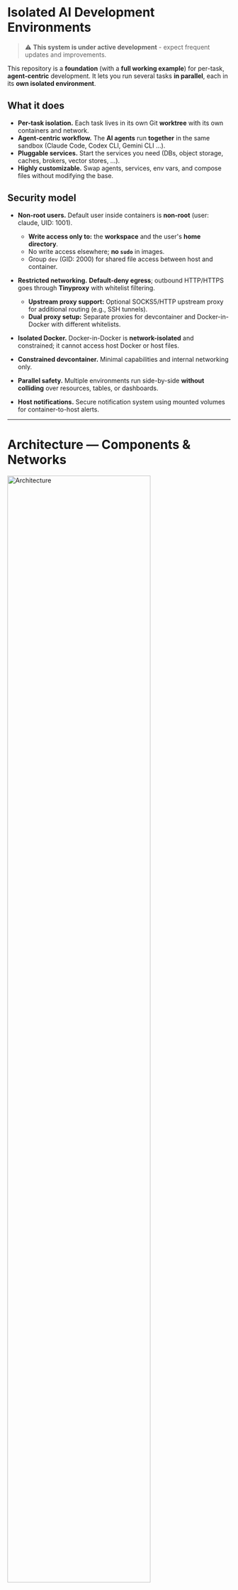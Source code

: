 # Isolated AI Development Environments

> ⚠️ **This system is under active development** - expect frequent updates and improvements.

This repository is a **foundation** (with a **full working example**) for per-task, **agent-centric** development.
It lets you run several tasks **in parallel**, each in its **own isolated environment**.

## What it does

* **Per-task isolation.** Each task lives in its own Git **worktree** with its own containers and network.
* **Agent-centric workflow.** The **AI agents** run **together** in the same sandbox (Claude Code, Codex CLI, Gemini CLI …).
* **Pluggable services.** Start the services you need (DBs, object storage, caches, brokers, vector stores, …).
* **Highly customizable.** Swap agents, services, env vars, and compose files without modifying the base.

## Security model

* **Non-root users.** Default user inside containers is **non-root** (user: claude, UID: 1001).
  * **Write access only to:** the **workspace** and the user's **home directory**.
  * No write access elsewhere; **no `sudo`** in images.
  * Group `dev` (GID: 2000) for shared file access between host and container.

* **Restricted networking.** **Default-deny egress**; outbound HTTP/HTTPS goes through **Tinyproxy** with whitelist filtering.
  * **Upstream proxy support:** Optional SOCKS5/HTTP upstream proxy for additional routing (e.g., SSH tunnels).
  * **Dual proxy setup:** Separate proxies for devcontainer and Docker-in-Docker with different whitelists.

* **Isolated Docker.** Docker-in-Docker is **network-isolated** and constrained; it cannot access host Docker or host files.

* **Constrained devcontainer.** Minimal capabilities and internal networking only.

* **Parallel safety.** Multiple environments run side-by-side **without colliding** over resources, tables, or dashboards.

* **Host notifications.** Secure notification system using mounted volumes for container-to-host alerts.

---

# Architecture — Components & Networks

<img src="docs/architecture.png" alt="Architecture" title="Architecture" height="80%" />

---

# AI Agents

Pre-configured agents included in the base image:

```mermaid
flowchart TD
    TL["Technical Lead<br/>Architecture design<br/>Task planning & routing<br/>Team coordination"]

    AN["Analytics Engineer<br/>Requirements analysis<br/>Data exploration<br/>Metrics design"]

    SE["Software Engineer<br/>API development<br/>Business logic<br/>Performance optimization"]

    QA["QA Engineer<br/>Test creation & review<br/>Test automation<br/>Quality assurance"]

    CR["Code Reviewer<br/>Automated code review<br/>Uses Codex CLI<br/>Quality analysis"]

    TW["Technical Writer<br/>Documentation<br/>API docs, guides<br/>README files"]

    DO["Senior DevOps<br/>Infrastructure<br/>CI/CD pipelines<br/>Container orchestration"]

    TL <--> AN
    TL --> SE
    TL --> QA
    SE <--> QA
    SE <--> CR
    TL --> TW
    TL --> DO
    AN --> SE
    QA --> CR
```

---

# Task Execution Workflow

The environment includes a structured workflow for taking tasks from requirements to implementation:

```mermaid
graph TD
    A[Initial Task/Requirements] -->|1. analyze-task| B[Requirements Analysis]
    B --> D[Ask Questions]
    D --> E[User Provides Answers]
    E -->|2. review-answers| F[Review & Update Artifacts]
    F --> G{{All Clear?}}
    G -->|No - More Questions| D
    G -->|Yes| H[Request Approval]
    H --> I{{User Approves?}}
    I -->|No - Changes Needed| F
    I -->|Yes| J[3. implement-task]
    J --> K[Implementation]
    K --> L[Testing & QA]
    L --> M[Code Review]
    M --> N[Final Validation]
    N --> O[Delivery]
```

### Workflow Commands:
1. **`analyze-task`**: Initial requirements analysis
   - Reads task description
   - Identifies potential issues and risks
   - Creates `requirements.md`, `answers.md`, `plan.md`
   - Asks critical clarifying questions

2. **`review-answers`**: Iterative clarification
   - Reviews user-provided answers
   - Updates task artifacts based on new information
   - Identifies remaining unclear points
   - Repeats until all requirements are clear

3. **`implement-task`**: Implementation phase
   - Executes approved plan
   - Coordinates with specialized agents (Software, QA, DevOps)
   - Runs testing and validation
   - Delivers final implementation

All task artifacts are stored in `tasks/<task_name>/` folders for organization and tracking.

---

# Parallel Tasks — Multi-Environment Workflow

```mermaid
flowchart TD
    subgraph E1 ["Environment 1"]
        CC1["Claude Code<br/>Team of agents"]
    end

    subgraph E2 ["Environment 2"]
        CC2["Claude Code<br/>Team of agents"]
    end

    subgraph E3 ["Environment 3"]
        CC3["Claude Code<br/>Team of agents"]
    end

    subgraph ME ["Master environment"]
        CCM["Claude Code<br/>Team of agents"]
    end

    CC1 -->|git worktree 1| REPO[Repository]
    CC2 -->|git worktree 2| REPO
    CC3 -->|git worktree 3| REPO

    REPO -->|Check and merge<br/>to main| CCM
```

---

## Quick start

### One-Time Setup

```bash
# Option 1: System-wide installation (recommended, requires sudo)
./install.sh

# Option 2: User-local installation (no sudo required)
./install.sh --user
# Note: With --user, add ~/.local/bin to your PATH:
# export PATH="$HOME/.local/bin:$PATH"

# Both options install these commands:
# - ai-sbx-create-task-worktree: Create git worktree for new tasks
# - ai-sbx-notify-watch: Host notification watcher (optional)
# - ai-sbx-init-project: Initialize project with proper permissions
```

### Using in Your Project

1. **Copy `.devcontainer.example/` to your project:**
   ```bash
   cp -r /path/to/ai_agents_sandbox/.devcontainer.example /path/to/your-project/.devcontainer
   ```

2. **Initialize project:**
   ```bash
   ai-sbx-init-project /path/to/your-project
   # This sets up permissions, creates .env, configures mounts
   ```

3. **Configure (optional):**
   ```bash
   cd /path/to/your-project/.devcontainer
   vim .env  # Adjust proxy settings if needed
   vim whitelist.txt  # Add your project's domains
   ```

4. **Open in your IDE** (handles everything automatically):
   
   **VS Code:**
   - Open project folder
   - Click "Reopen in Container" when prompted
   - VS Code manages the container lifecycle
   
   **PyCharm:**
   - Open project folder in PyCharm
   - Go to **Settings** → **Project** → **Python Interpreter**
   - Click the gear icon → **Add**
   - Select **Docker Compose**
   - Configuration file: `.devcontainer/docker-compose.yaml`
   - Service: `devcontainer`
   - Python interpreter path: `/usr/local/bin/python`
   - Click **OK** - PyCharm will start the containers automatically
   - PyCharm manages the entire container lifecycle (start/stop/restart)
   
   **Claude Code:**
   - Just run: `claude --dangerously-skip-permissions`
   - No container needed

5. **For parallel tasks** (optional):
   ```bash
   # Automated: creates worktree + task folder + opens PyCharm
   ai-sbx-create-task-worktree "feature 123 implement user auth"
   ```

### IDE-Specific Workflows

#### PyCharm Detailed Setup

1. **Ensure `.devcontainer/` exists in your project**
   - Copy from `.devcontainer.example/` as shown above

2. **Configure PyCharm interpreter:**
   - Open PyCharm → Open your project folder
   - **File** → **Settings** (or **PyCharm** → **Preferences** on macOS)
   - Navigate to **Project: [YourProject]** → **Python Interpreter**
   - Click the gear icon ⚙️ → **Add...**
   - Select **Docker Compose** from the left panel
   - Configure:
     - **Server:** Docker (should be auto-detected)
     - **Configuration files:** `.devcontainer/docker-compose.yaml`
     - **Service:** `devcontainer`
     - **Environment variables:** Leave as is
     - **Python interpreter path:** `/usr/local/bin/python`
   - Click **OK** and wait for PyCharm to build/start containers

3. **Using the environment:**
   - PyCharm automatically starts containers when you open the project
   - Run/Debug configurations work inside the container
   - Terminal opens inside the container
   - File changes sync automatically
   - Containers stop when you close the project

4. **Tips for PyCharm:**
   - Enable **Docker** plugin if not already enabled
   - For better performance, increase Docker memory in Docker Desktop settings
   - PyCharm's **Services** tool window shows container logs and status

### Available Commands

```bash
# Project initialization:
ai-sbx-init-project [/path/to/project]  # Initialize project with proper permissions

# Task management:
ai-sbx-create-task-worktree "task description"  # Create task worktree

# Optional notifications:
ai-sbx-notify-watch            # Watch for container notifications
```

**Note:** Your IDE (VS Code/PyCharm) handles starting, stopping, and managing containers automatically. No manual Docker commands needed!

## What's in `.devcontainer.example/`

A ready-to-use template for new projects:

- **`docker-compose.yaml`** - Includes the system base template
- **`override.yaml`** - For your customizations (image versions, etc.)
- **`.env.example`** - Minimal configuration (PROJECT_NAME, proxy settings)
- **`whitelist.txt`** - Domains your project can access
- **`dind-whitelist.txt`** - Docker registry domains
- **`Dockerfile.example`** - Shows how to extend the base image
- **`devcontainer.json`** - VS Code configuration

### Minimal Setup

For the absolute minimum, you only need `.devcontainer/docker-compose.yaml`:
```yaml
include:
  - path: /usr/local/share/ai-agents-sandbox/docker-compose.base.yaml
```
That's it! The base template handles everything else.

## Network Configuration

### Proxy Filtering
- **Tinyproxy** enforces whitelist-based filtering (default-deny)
- Default whitelisted domains in `images/common-settings/default-whitelist.txt`:
  - GitHub, GitLab, PyPI, npm registry, JetBrains services
- Add project-specific domains to `.env` file:
  ```bash
  USER_WHITELIST_DOMAINS=api.myproject.com,cdn.myproject.com
  DIND_WHITELIST_DOMAINS=my.registry.com
  ```

### Upstream Proxy Support
Configure optional upstream proxy in `.devcontainer/.env`:

```bash
# Simple format - just specify proxy URL
UPSTREAM_PROXY=socks5://host.docker.internal:8900
# or
UPSTREAM_PROXY=http://host.docker.internal:3128

# Domains that bypass the upstream proxy
NO_UPSTREAM=github.com,gitlab.com
```

For SSH tunnels:
```bash
ssh -D 0.0.0.0:8900 your-server  # Creates SOCKS5 proxy
```

### Testing Network
```bash
docker exec devcontainer /home/claude/scripts/test-network.sh
```

## Notification System

The environment includes a host notification system for alerts from Claude Code:

### Setup
1. Notification directory is created automatically during installation
2. Install inotify-tools for instant notifications:
   ```bash
   sudo apt-get install inotify-tools  # Debian/Ubuntu
   ```
3. Start the notification watcher on your host:
   ```bash
   ai-sbx-notify-watch  # Installed system-wide by ./install.sh
   ```

### How it works
- Claude Code writes notifications to `/home/claude/.ai_agents_sandbox/notifications` in container
- This is mounted to `$HOME/.ai_agents_sandbox/notifications` on host
- Host watcher monitors the directory and shows desktop alerts
- Supports different urgency levels (error, complete, clarification, approval, blocked)

### Testing
From within the container:
```bash
/home/claude/claude-defaults/hooks/notify.sh test "Hello from container!"
```

## Customize

* **Agents.** Install or swap agents (Claude Code, Codex CLI, Gemini CLI …).
* **Services.** Edit the *service compose* to add DBs, caches, brokers, vector stores, etc.
* **Policy.** Adjust the proxy whitelist and egress rules; keep default-deny for safety.
* **Overrides.** Use compose overrides and env files to tailor paths, volumes, and resources—while the user stays **non-root** with write access limited to **workspace + home**.

---

*This repository provides a **secure foundation** for AI-assisted development. It's minimal, portable, secure by default, and easy to extend.*

**For contributors:** See [docs/DEVELOPMENT.md](docs/DEVELOPMENT.md) for working on this repository.